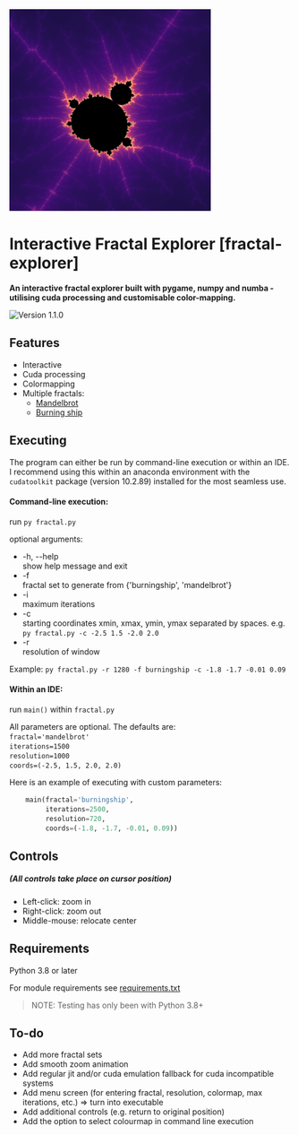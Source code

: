<img src="./screens/mini.png" alt="mandelbrot" width="360px"/>

# Interactive Fractal Explorer [fractal-explorer]
**An interactive fractal explorer built with pygame, numpy and numba - utilising cuda processing and customisable color-mapping.**

![Version 1.1.0](https://img.shields.io/badge/version-1.1.0-blue)

Features
--------
* Interactive
* Cuda processing
* Colormapping
* Multiple fractals:
  * [Mandelbrot](https://en.wikipedia.org/wiki/Mandelbrot_set)
  * [Burning ship](https://en.wikipedia.org/wiki/Burning_Ship_fractal)

Executing
--------
The program can either be run by command-line execution or within an IDE. I recommend using this within an anaconda environment with the `cudatoolkit` package (version 10.2.89) installed for the most seamless use.

#### Command-line execution:
run `py fractal.py`

optional arguments:
*  -h, --help            
show help message and exit
*  -f  
fractal set to generate from {'burningship', 'mandelbrot'}
*  -i  
maximum iterations
*  -c  
starting coordinates xmin, xmax, ymin, ymax separated by spaces. e.g. `py fractal.py -c -2.5 1.5 -2.0 2.0`
*  -r  
resolution of window

Example:
`py fractal.py -r 1280 -f burningship -c -1.8 -1.7 -0.01 0.09`

#### Within an IDE:
run `main()` within `fractal.py`

All parameters are optional. The defaults are:  
`fractal='mandelbrot'`  
`iterations=1500`  
`resolution=1000`  
`coords=(-2.5, 1.5, 2.0, 2.0)`

Here is an example of executing with custom parameters:
```python
    main(fractal='burningship',
         iterations=2500,
         resolution=720,
         coords=(-1.8, -1.7, -0.01, 0.09))
```

Controls
--------
##### (All controls take place on cursor position)
* Left-click: zoom in
* Right-click: zoom out
* Middle-mouse: relocate center

Requirements
------------
Python 3.8 or later

For module requirements see [requirements.txt](https://github.com/wephy/py-fractals/blob/main/requirements.txt)
> NOTE: Testing has only been with Python 3.8+

To-do
------
* Add more fractal sets
* Add smooth zoom animation
* Add regular jit and/or cuda emulation fallback for cuda incompatible systems
* Add menu screen (for entering fractal, resolution, colormap, max iterations, etc.) => turn into executable
* Add additional controls (e.g. return to original position)
* Add the option to select colourmap in command line execution

